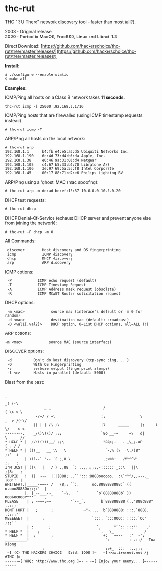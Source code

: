 # thc-rut
THC "R U There" network discovery tool - faster than most (all?).

2003 - Original release  
2020 - Ported to MacOS, FreeBSD, Linux and Libnet-1.3  

Direct Download: [https://github.com/hackerschoice/thc-rut/tree/master/releases/](https://github.com/hackerschoice/thc-rut/tree/master/releases/)

**Install:**
```
$ ./configure --enable-static
$ make all
```

**Examples:**

ICMP/Ping all hosts on a Class B network takes **11 seconds**. 
```
thc-rut icmp -l 25000 192.168.0.1/16
```

ICMP/Ping hosts that are firewalled (using ICMP timestamp requests instead)
```
# thc-rut icmp -T 
```

ARP/Ping all hosts on the local network:
```
# thc-rut arp
192.168.1.1      b4:fb:e4:e5:a5:d5 Ubiquiti Networks Inc.
192.168.1.190    6c:4d:73:d4:b6:da Apple, Inc.
192.168.1.38     e0:46:9a:31:01:d4 Netgear
192.168.1.105    c4:67:b5:33:b1:70 Libratone A/S
192.168.1.106    3e:97:69:5a:53:f8 Intel Corporate
192.168.1.45     00:17:88:71:d7:e6 Philips Lighting BV
```

ARP/Ping using a 'ghost' MAC (mac spoofing):
```
# thc-rut arp -m de:ad:be:ef:13:37 10.0.0.0-10.0.0.20
```

DHCP test requests:
```
# thc-rut dhcp
```

DHCP Denial-Of-Service (exhaust DHCP server and prevent anyone else from joining the network):
```
# thc-rut -F dhcp -m 0
```

All Commands:
```
 discover        Host discovery and OS fingerprinting
 icmp            ICMP discovery
 dhcp            DHCP discovery
 arp             ARP discovery
```

ICMP options:
```
 -P            ICMP echo request (default)
 -T            ICMP Timestamp Request
 -A            ICMP Address mask request (obsolete)
 -R            ICMP MCAST Router solicitation request
 ```

DHCP options:
```
 -m <mac>            source mac (interace's default or -m 0 for random)
 -d <mac>            destination mac (default: broadcast)
 -D <val1[,val2]>    DHCP option, 0=List DHCP options, all=ALL (!)
```

ARP options:
```
-m <mac>            source MAC (source interface)
```

DISCOVER options:
```
 -d          Don't do host discovery (tcp-sync ping, ...)
 -O          With OS Fingerprinting
 -v          verbose output (fingerprint stamps)
 -l <n>      Hosts in parallel (default: 5000)
 ```

Blast from the past:
```
                                                                           _
                                                                         _( (~\
                  _ _                        /                          ( \> > \
              -/~/ / ~\                     :;                \       _  > /(~\/
             || | | /\ ;\                   |l      _____     |;     ( \/    > >
--------.    _\\)\)\)/ ;;;                  `8o __-~     ~\   d|      \      //
* HELP * |  ///(())(__/~;;\                  "88p;.  -. _\_;.oP        (_._/ /
* HELP * | (((__   __ \\   \                  `>,% (\  (\./)8"         ;:'  i
         | )))--`.'-- (( ;,8 \               ,;%%%:  ./V^^^V'          ;.   ;.
I'M JUST | ((\   |   /)) .,88  `: ..,,;;;;,-::::::'_::\   ||\         ;[8:   ;
STUPID   !  )|  ~-~  |(|(888; ..``'::::8888oooooo.  :\`^^^/,,~--._    |88::  |
WHITEHAT.|_____-===- /|  \8;; ``:.      oo.8888888888:`((( o.ooo8888Oo;:;:'  |
         |. |_~-___-~_|   `-\.   `        `o`88888888b` )) 888b88888P""'     ;
PLEASE    | ; ~~~~;~~         "`--_`.       b`888888888;(.,"888b888"  ..::;-'
DONT HURT |   ;      ;              ~"-....  b`8888888:::::.`8888. .:;;;''
MEEEEEE!  |      ;    ;                 `:::. `:::OOO:::::::.`OO' ;;;''
          | :       ;                     `.      "``::::::''    .'
* HELP *  |    ;                           `.   \_              /
* HELP *  |  ;       ;                       +:   ~~--  `:'  -';
__________!                                   `:         : .::/  -Tua Xiong
                 ;                            ;;+_  :::. :..;;;
-=[ (C) THE HACKERS CHOICE - Estd. 1995 ]=- -=[ www.ircsnet.net /j #THC ]=-
------=[ WHQ: http://www.thc.org ]=- - -=[ Enjoy your enemy... ]=----------
```
